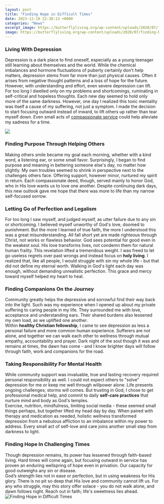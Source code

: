 ```yaml
---
layout: post
title: "Finding Hope in Difficult Times"
date: 2023-12-18 22:38:13 +0000
categories: "News"
excerpt_image: https://butterflyliving.org/wp-content/uploads/2020/07/finding-hope-in-the-midst-of-a-crisis-683x1024.png
image: https://butterflyliving.org/wp-content/uploads/2020/07/finding-hope-in-the-midst-of-a-crisis-683x1024.png
---
```


### Living With Depression
Depression is a dark place to find oneself, especially as a young teenager still learning about themselves and the world. While the chemical imbalances and hormone fluctuations of puberty certainly don't help matters, depression stems from far more than just physical causes. Often it arises from negative thought patterns and a loss of hope for the future. However, with understanding and effort, even severe depression can lift. 
For too long I dwelled only on my problems and shortcomings, ruminating in self-critical and hopeless thoughts. Each new day seemed to hold only more of the same darkness. However, one day I realized this toxic mentality was itself a cause of my suffering, not just a symptom. I made the decision to start focusing outward instead of inward, to lift others up rather than tear myself down. Even small acts of [compassionate service](https://yt.io.vn/collection/ackman) could help alleviate my sadness for a time.

![](https://butterflyliving.org/wp-content/uploads/2020/03/hope-in-difficult-times-2-1-400x600.png)
### Finding Purpose Through Helping Others 
Making others smile became my goal each morning, whether with a kind word, a listening ear, or some small favor. Surprisingly, I began to find purpose and meaning in bettering someone else's day, no matter how slightly. My own troubles seemed to shrink in perspective next to the challenges others face. Offering support, however minor, nurtured my spirit in return. Each compassionate deed, though, served mainly to honor God, who in His love wants us to love one another. Despite continuing dark days, this new outlook gave me hope that there was more to life than my narrow self-focused sorrow.
### Letting Go of Perfection and Legalism
For too long I saw myself, and judged myself, as utter failure due to any sin or shortcoming. I believed myself unworthy of God's love, doomed to punishment. But the more I learned of true faith, the more I understood this was a great misunderstanding. All fall short yet are made righteous through Christ, not works or flawless behavior. God sees potential for good even in the weakest soul. His love transforms lives, not condemn them for natural human frailty. 
This revelation lifted a tremendous weight. I was freed to let go useless regrets over past wrongs and instead focus on **holy living**. I realized that, like all people, I would struggle with sin my whole life - but that did not define my eternal worth. Walking in God's light each day was enough, without demanding unrealistic perfection. This grace and mercy toward myself helped my heart to heal.
### Finding Companions On the Journey
Community greatly helps the depressive and sorrowful find their way back into the light. Such was my experience when I opened up about my private suffering to caring people in my life. They surrounded me with love, acceptance and understanding ears. Their shared burdens also lessened my own load, as we uplifted one another.  
Within **healthy Christian fellowship**, I came to see depression as less a personal failure and more common human experience. Sufferers are not alone, and together we can walk each other to wellness through mutual empathy, accountability and prayer. Dark night of the soul though it was and remains at times, the dawn has come - and I know brighter days will follow through faith, work and companions for the road.
### Taking Responsibility For Mental Health
While community support was invaluable, true and lasting recovery required personal responsibility as well. I could not expect others to "solve" depression for me or keep me well through willpower alone. Life presents ongoing challenges; storms will comes. But trusting in God, I chose to get professional medical help, and commit to daily **self-care practices** that nurture mind and body as God's temples.  
Exercise, nutrition, mindfulness, limiting social media - these seemed small things perhaps, but together lifted my head day by day. When paired with therapy and medication as needed, holistic wellness transformed depression from a nebulous affliction to an imbalance within my power to address. Every small act of self-love and care joins another small step from darkness to light.
### Finding Hope In Challenging Times
Though depression remains, its power has lessened through faith-based living. Hard times will come again, but focusing outward in service has proven an enduring wellspring of hope even in privation. Our capacity for good outweighs any sin or disease.  
God’s strength lies not in ease or perfection, but in using weakness for His glory. There is no pit so deep that His love and community cannot lift us. For any who struggle, may this story offer solace - you do not walk alone, and dawn follows night. Reach out in faith; life's sweetness lies ahead.
![Finding Hope in Difficult Times](https://butterflyliving.org/wp-content/uploads/2020/07/finding-hope-in-the-midst-of-a-crisis-683x1024.png)